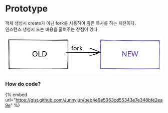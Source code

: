 # Prototype

객체 생성시 create가 아닌 fork를 사용하여 깊은 복사를 하는 패턴이다.\
인스턴스 생성시 드는 비용을 줄여주는 장점이 있다

<img src="../../.gitbook/assets/file.excalidraw (1).svg" alt="" class="gitbook-drawing">

### How do code?

{% embed url="https://gist.github.com/Junnyjun/beb4e9e5063cd55343e7e348bfe2ea9e" %}

